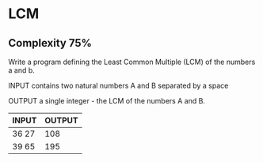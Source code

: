 # LCM
## Complexity 75%

Write a program defining the Least Common Multiple (LCM) of the numbers a and b.

INPUT contains two natural numbers A and B separated by a space

OUTPUT a single integer - the LCM of the numbers A and B.

| INPUT                             | OUTPUT                 |
|-----------------------------------|------------------------|
| 36 27	                            | 108                    |
| 39 65	                            | 195                    |
